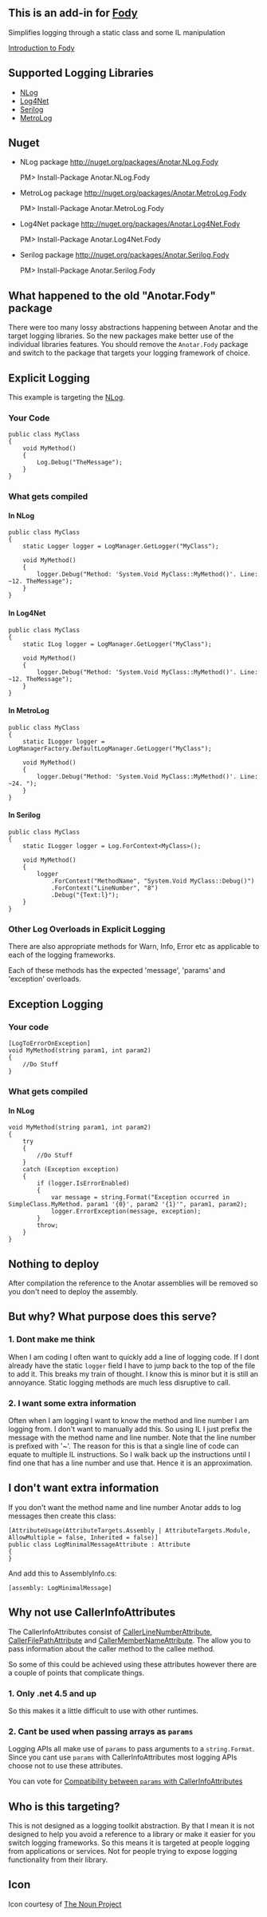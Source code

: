 ## This is an add-in for  [Fody](https://github.com/Fody/Fody) 

Simplifies logging through a static class and some IL manipulation

[Introduction to Fody](https://github.com/Fody/Fody/wiki/SampleUsage)

## Supported Logging Libraries

* [NLog](http://nlog-project.org/) 
* [Log4Net](http://logging.apache.org/log4net/) 
* [Serilog](http://serilog.net/)
* [MetroLog](https://github.com/mbrit/MetroLog)

## Nuget

 * NLog package http://nuget.org/packages/Anotar.NLog.Fody 

    PM> Install-Package Anotar.NLog.Fody
 
 * MetroLog package http://nuget.org/packages/Anotar.MetroLog.Fody 

    PM> Install-Package Anotar.MetroLog.Fody
 
 * Log4Net package http://nuget.org/packages/Anotar.Log4Net.Fody 

    PM> Install-Package Anotar.Log4Net.Fody
 
 * Serilog package http://nuget.org/packages/Anotar.Serilog.Fody 

    PM> Install-Package Anotar.Serilog.Fody
 
## What happened to the old "Anotar.Fody" package

There were too many lossy abstractions happening between Anotar and the target logging libraries. So the new packages make better use of the individual libraries features. You should remove the `Anotar.Fody` package and switch to the package that targets your logging framework of choice.

## Explicit Logging

This example is targeting the [NLog](http://nlog-project.org/).

### Your Code

    public class MyClass
    {
        void MyMethod()
        {
            Log.Debug("TheMessage");
        }
    }

### What gets compiled

#### In NLog

    public class MyClass
    {
        static Logger logger = LogManager.GetLogger("MyClass");

        void MyMethod()
        {
            logger.Debug("Method: 'System.Void MyClass::MyMethod()'. Line: ~12. TheMessage");
        }
    }

#### In Log4Net

    public class MyClass
    {
        static ILog logger = LogManager.GetLogger("MyClass");

        void MyMethod()
        {
            logger.Debug("Method: 'System.Void MyClass::MyMethod()'. Line: ~12. TheMessage");
        }
    }

#### In MetroLog

    public class MyClass
    {
        static ILogger logger = LogManagerFactory.DefaultLogManager.GetLogger("MyClass");

        void MyMethod()
        {
            logger.Debug("Method: 'System.Void MyClass::MyMethod()'. Line: ~24. ");
        }
    }
    
#### In Serilog

    public class MyClass
    {
        static ILogger logger = Log.ForContext<MyClass>();

        void MyMethod()
        {
            logger
                .ForContext("MethodName", "System.Void MyClass::Debug()")
                .ForContext("LineNumber", "8")
                .Debug("{Text:l}");
        }
    }

### Other Log Overloads in Explicit Logging

There are also appropriate methods for Warn, Info, Error etc as applicable to each of the logging frameworks. 

Each of these methods has the expected 'message', 'params' and 'exception' overloads. 

## Exception Logging
    
### Your code

    [LogToErrorOnException]
    void MyMethod(string param1, int param2)
    {
        //Do Stuff
    }
    
### What gets compiled

#### In NLog

    void MyMethod(string param1, int param2)
    {
        try
        {
            //Do Stuff
        }
        catch (Exception exception)
        {
            if (logger.IsErrorEnabled)
            {
                var message = string.Format("Exception occurred in SimpleClass.MyMethod. param1 '{0}', param2 '{1}'", param1, param2);
                logger.ErrorException(message, exception);
            }
            throw;
        }
    }

## Nothing to deploy

After compilation the reference to the Anotar assemblies will be removed so you don't need to deploy the assembly.
    
## But why? What purpose does this serve?

### 1. Dont make me think

When I am coding I often want to quickly add a line of logging code. If I dont already have the static `logger` field I have to jump back to the top of the file to add it. This breaks my train of thought. I know this is minor but it is still an annoyance. Static logging methods are much less disruptive to call.

### 2. I want some extra information

Often when I am logging I want to know the method and line number I am logging from. I don't want to manually add this. So using IL I just prefix the message with the method name and line number. Note that the line number is prefixed with '~'. The reason for this is that a single line of code can equate to multiple IL instructions. So I walk back up the instructions until I find one that has a line number and use that. Hence it is an approximation.

## I don't want extra information

If you don't want the method name and line number Anotar adds to log messages then create this class:

    [AttributeUsage(AttributeTargets.Assembly | AttributeTargets.Module, AllowMultiple = false, Inherited = false)]
    public class LogMinimalMessageAttribute : Attribute
    {
    }
    
And add this to AssemblyInfo.cs:

    [assembly: LogMinimalMessage]

## Why not use CallerInfoAttributes

The CallerInfoAttributes consist of  [CallerLineNumberAttribute](http://msdn.microsoft.com/en-us/library/system.runtime.compilerservices.callerlinenumberattribute.aspx),  [CallerFilePathAttribute](http://msdn.microsoft.com/en-us/library/system.runtime.compilerservices.callerfilepathattribute.aspx) and [CallerMemberNameAttribute](http://msdn.microsoft.com/en-us/library/system.runtime.compilerservices.callermembernameattribute.aspx). The allow you to pass information about the caller method to the callee method. 

So some of this could be achieved using these attributes however there are a couple of points that complicate things.

### 1. Only .net 4.5 and up

So this makes it a little difficult to use with other runtimes.

### 2. Cant be used when passing arrays as `params`

Logging APIs all make use of `params` to pass arguments to a `string.Format`. Since you cant use `params` with CallerInfoAttributes most logging APIs choose not to use these attributes.

You can vote for [Compatibility between `params` with CallerInfoAttributes](http://visualstudio.uservoice.com/forums/121579-visual-studio/suggestions/2762025-caller-membername-filepath-linenumber-of-net-4-5-) 

## Who is this targeting?

This is not designed as a logging toolkit abstraction. By that I mean it is not designed to help you avoid a reference to a library or make it easier for you switch logging frameworks. So this means it is targeted at people logging from applications or services. Not for people trying to expose logging functionality from their library.
    
## Icon

Icon courtesy of [The Noun Project](http://thenounproject.com)


